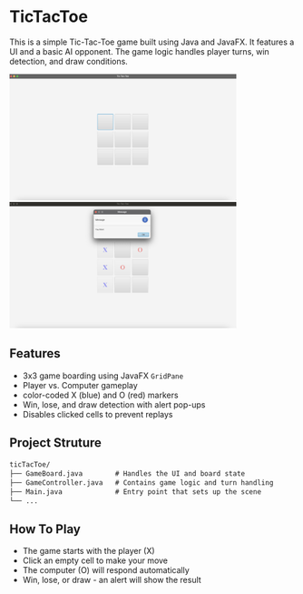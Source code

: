 # TicTacToe

This is a simple Tic-Tac-Toe game built using Java and JavaFX. It features a UI and a basic AI opponent. The game logic handles player turns, win detection, and draw conditions. 

<img src="images/start.jpg" alt="start screen" width="400"> <img src="images/win.jpg" alt="win screen" width="400">

## Features
- 3x3 game boarding using JavaFX ``` GridPane ```
- Player vs. Computer gameplay
- color-coded X (blue) and O (red) markers
- Win, lose, and draw detection with alert pop-ups
- Disables clicked cells to prevent replays

## Project Struture
```text
ticTacToe/
├── GameBoard.java        # Handles the UI and board state
├── GameController.java   # Contains game logic and turn handling
├── Main.java             # Entry point that sets up the scene
└── ...
```

## How To Play
- The game starts with the player (X)
- Click an empty cell to make your move
- The computer (O) will respond automatically
- Win, lose, or draw - an alert will show the result
